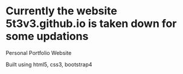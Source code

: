 # Currently the website 5t3v3.github.io is taken down for some updations

Personal Portfolio Website 

Built using html5, css3, bootstrap4 

